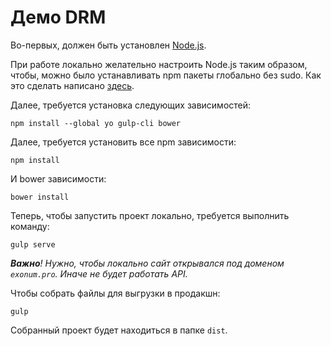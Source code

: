 # Демо DRM 

Во-первых, должен быть установлен [Node.js](https://nodejs.org/en/).

При работе локально желательно настроить Node.js таким образом, чтобы, можно было устанавливать npm пакеты глобально без sudo. Как это сделать написано [здесь](https://docs.npmjs.com/getting-started/fixing-npm-permissions).

Далее, требуется установка следующих зависимостей:

```
npm install --global yo gulp-cli bower
```

Далее, требуется установить все npm зависимости:

```
npm install
```

И bower зависимости:

```
bower install
```

Теперь, чтобы запустить проект локально, требуется выполнить команду:

```
gulp serve
```

_**Важно**! Нужно, чтобы локально сайт открывался под доменом `exonum.pro`. Иначе не будет работать  API._

Чтобы собрать файлы для выгрузки в продакшн:

```
gulp
```

Собранный проект будет находиться в папке `dist`.
